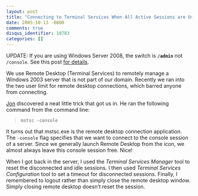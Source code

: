 ```yaml
---
layout: post
title: "Connecting to Terminal Services When All Active Sessions are Used"
date: 2005-10-13 -0800
comments: true
disqus_identifier: 10783
categories: []
---
```

UPDATE: If you are using Windows Server 2008, the switch is **`/admin`**
not `/console`. See this post [for
details](http://blogs.msdn.com/ts/archive/2007/12/17/changes-to-remote-administration-in-windows-server-2008.aspx "details").

We use Remote Desktop (Terminal Services) to remotely manage a Windows
2003 server that is not part of our domain. Recently we ran into the two
user limit for remote desktop connections, which barred anyone from
connecting.

[Jon](http://weblogs.asp.net/jgalloway/) discovered a neat little trick
that got us in. He ran the following command from the command line:

> `mstsc -console`

It turns out that mstsc.exe is the remote desktop connection
application. The `-console` flag specifies that we want to connect to
the console session of a server. Since we generally launch Remote
Desktop from the icon, we almost always leave this console session free.
Nice!

When I got back in the server, I used the *Terminal Services Manager*
tool to reset the disconnected and idle sessions. I then used *Terminal
Services Configuration* tool to set a timeout for disconnected sessions.
Finally, I remembered to logout rather than simply close the remote
desktop window. Simply closing remote desktop doesn’t reset the session.

